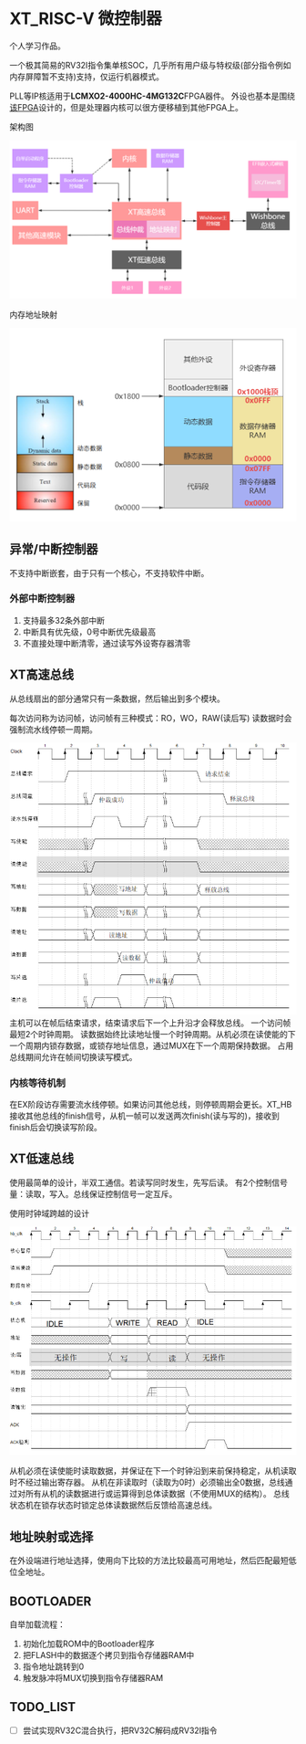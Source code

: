 # XT_RISC-V 微控制器

个人学习作品。

一个极其简易的RV32I指令集单核SOC，几乎所有用户级与特权级(部分指令例如内存屏障暂不支持)支持，仅运行机器模式。

PLL等IP核适用于**LCMXO2-4000HC-4MG132C**FPGA器件。
外设也基本是围绕[该FPGA](https://www.latticesemi.com/zh-CN/Products/DevelopmentBoardsAndKits/STEPMXO2Dev.aspx)设计的，但是处理器内核可以很方便移植到其他FPGA上。

架构图

![alt text](img/image.png)

内存地址映射

![alt text](img/image-8.png)

## 异常/中断控制器

不支持中断嵌套，由于只有一个核心，不支持软件中断。

### 外部中断控制器

1. 支持最多32条外部中断
2. 中断具有优先级，0号中断优先级最高
3. 不直接处理中断清零，通过读写外设寄存器清零

## XT高速总线

从总线扇出的部分通常只有一条数据，然后输出到多个模块。

每次访问称为访问帧，访问帧有三种模式：RO，WO，RAW(读后写)
读数据时会强制流水线停顿一周期。

![alt text](img/image-16.png)
主机可以在帧后结束请求，结束请求后下一个上升沿才会释放总线。
一个访问帧最短2个时钟周期。
读数据始终比读地址慢一个时钟周期。从机必须在读使能的下一个周期内锁存数据，或锁存地址信息，通过MUX在下一个周期保持数据。
占用总线期间允许在帧间切换读写模式。

### 内核等待机制

在EX阶段访存需要流水线停顿。如果访问其他总线，则停顿周期会更长。XT_HB接收其他总线的finish信号，从机一帧可以发送两次finish(读与写的)，接收到finish后会切换读写阶段。

## XT低速总线

使用最简单的设计，半双工通信。若读写同时发生，先写后读。
有2个控制信号量：读取，写入。总线保证控制信号一定互斥。

使用时钟域跨越的设计

![alt text](img/image-13.png)

从机必须在读使能时读取数据，并保证在下一个时钟沿到来前保持稳定，从机读取时不经过输出寄存器。
从机在非读取时（读取为0时）必须输出全0数据，总线通过对所有从机的读数据进行或运算得到总体读数据（不使用MUX的结构）。
总线状态机在锁存状态时锁定总体读数据然后反馈给高速总线。

## 地址映射或选择

在外设端进行地址选择，使用向下比较的方法比较最高可用地址，然后匹配最短低位全地址。

## BOOTLOADER

自举加载流程：

1. 初始化加载ROM中的Bootloader程序
2. 把FLASH中的数据逐个拷贝到指令存储器RAM中
3. 指令地址跳转到0
4. 触发脉冲将MUX切换到指令存储器RAM

## TODO_LIST

- [ ] 尝试实现RV32C混合执行，把RV32C解码成RV32I指令
